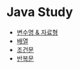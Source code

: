 # Java Study
- [변수명 & 자료형](https://github.com/98jiyong/JavaStudy/blob/main/_00Variable/%EC%A0%95%EB%A6%AC%EB%85%B8%ED%8A%B8)
- [배열](https://github.com/98jiyong/JavaStudy/blob/main/_01Array/%EC%A0%95%EB%A6%AC%EB%85%B8%ED%8A%B8)
- [조건문](https://github.com/98jiyong/JavaStudy/blob/main/_02If/%EC%A0%95%EB%A6%AC%EB%85%B8%ED%8A%B8)
- [반복문](https://github.com/98jiyong/JavaStudy/blob/main/_03Loop/%EC%A0%95%EB%A6%AC%EB%85%B8%ED%8A%B8)
